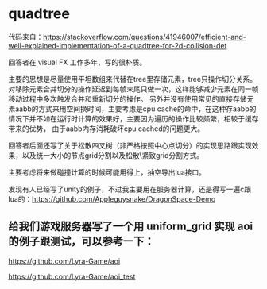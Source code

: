 # quadtree

代码来自：https://stackoverflow.com/questions/41946007/efficient-and-well-explained-implementation-of-a-quadtree-for-2d-collision-det

回答者在 visual FX 工作多年，写的很朴质。

主要的思想是尽量使用平坦数组来代替在tree里存储元素，tree只操作切分关系。对移除元素合并切分的操作延迟到每帧末尾只做一次，这样能够减少元素在同一帧移动过程中多次触发合并和重新切分的操作。
另外并没有使用常见的直接存储元素aabb的方式来用空间换时间，主要考虑是cpu cache的命中，在这种存aabb的情况下并不如在运行时计算的效果好，主要因为遍历的操作比较频繁，相较于缓存带来的优势，
由于aabb内存消耗破坏cpu cached的问题更大。

回答者后面还写了关于松散四叉树（非严格按照中心点切分）的实现思路跟实现效果，以及统一大小的节点grid分割以及松散\紧致grid分割方式。

主要考虑将来做碰撞计算的时候可能用得上，抽空导出lua接口。

发现有人已经写了unity的例子，不过我主要用在服务器计算，还是得写一遍c跟lua的：https://github.com/Appleguysnake/DragonSpace-Demo

## 给我们游戏服务器写了一个用 uniform_grid 实现 aoi 的例子跟测试，可以参考一下：

https://github.com/Lyra-Game/aoi

https://github.com/Lyra-Game/aoi_test
